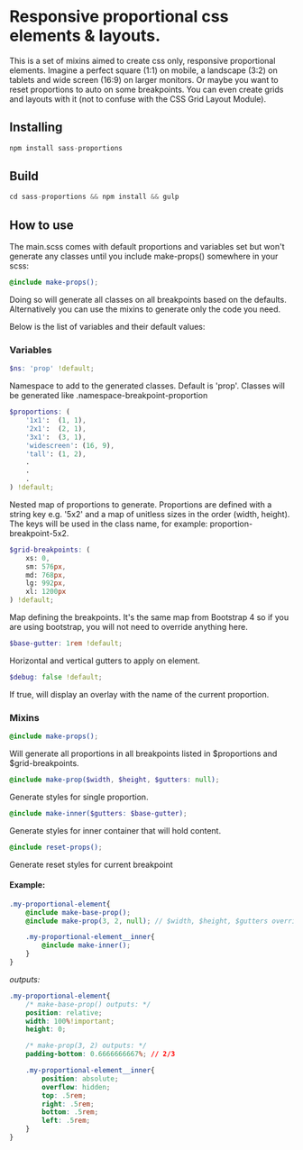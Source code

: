 # Responsive proportional css elements & layouts.

This is a set of mixins aimed to create css only, responsive proportional elements. Imagine a perfect square (1:1) on mobile, a landscape (3:2) on tablets and wide screen (16:9) on larger monitors. Or maybe you want to reset proportions to auto on some breakpoints. You can even create grids and layouts with it (not to confuse with the CSS Grid Layout Module).


## Installing

```javascript
npm install sass-proportions
```

## Build

```javascript
cd sass-proportions && npm install && gulp
```

## How to use

The main.scss comes with default proportions and variables set but won't generate any classes until you include make-props() somewhere in your scss:

```scss
@include make-props();
```

Doing so will generate all classes on all breakpoints based on the defaults. Alternatively you can use the mixins to generate only the code you need.

Below is the list of variables and their default values:

### Variables

```scss
$ns: 'prop' !default;
```
Namespace to add to the generated classes. Default is 'prop'. Classes will be generated like .namespace-breakpoint-proportion

```scss
$proportions: (
	'1x1': 	(1, 1),
	'2x1': 	(2, 1),
	'3x1': 	(3, 1),
	'widescreen': (16, 9),
	'tall': (1, 2),
	.
	.
	.
) !default;
```
Nested map of proportions to generate. Proportions are defined with a string key e.g. '5x2' and a map of unitless sizes in the order (width, height). The keys will be used in the class name, for example: proportion-breakpoint-5x2.

```scss
$grid-breakpoints: (
	xs: 0,
	sm: 576px,
	md: 768px,
	lg: 992px,
	xl: 1200px
) !default;
```
Map defining the breakpoints. It's the same map from Bootstrap 4 so if you are using bootstrap, you will not need to override anything here.

```scss
$base-gutter: 1rem !default;
```
Horizontal and vertical gutters to apply on element.

```scss
$debug: false !default;
```
If true, will display an overlay with the name of the current proportion.


### Mixins

```scss
@include make-props();
```
Will generate all proportions in all breakpoints listed in $proportions and $grid-breakpoints. 

```scss
@include make-prop($width, $height, $gutters: null);
```
Generate styles for single proportion.

```scss
@include make-inner($gutters: $base-gutter);
```
Generate styles for inner container that will hold content.

```scss
@include reset-props();
```
Generate reset styles for current breakpoint

#### Example:

```scss
.my-proportional-element{
	@include make-base-prop();
	@include make-prop(3, 2, null); // $width, $height, $gutters override is optional

	.my-proportional-element__inner{
		@include make-inner();
	}
}
```

*outputs:*

```css
.my-proportional-element{
	/* make-base-prop() outputs: */
	position: relative;
	width: 100%!important;
	height: 0;

	/* make-prop(3, 2) outputs: */
	padding-bottom: 0.6666666667%; // 2/3

	.my-proportional-element__inner{
		position: absolute;
  		overflow: hidden;
  		top: .5rem;
		right: .5rem;
		bottom: .5rem;
		left: .5rem;
	}
}
```
